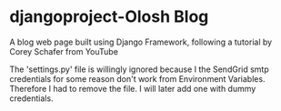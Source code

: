 # djangoproject-Olosh Blog
A blog web page built using Django Framework, following a tutorial by Corey Schafer from YouTube

The 'settings.py' file is willingly ignored because I the SendGrid smtp credentials for some reason don't work from Environment Variables. Therefore I had to remove the file. I will later add one with dummy credentials.
